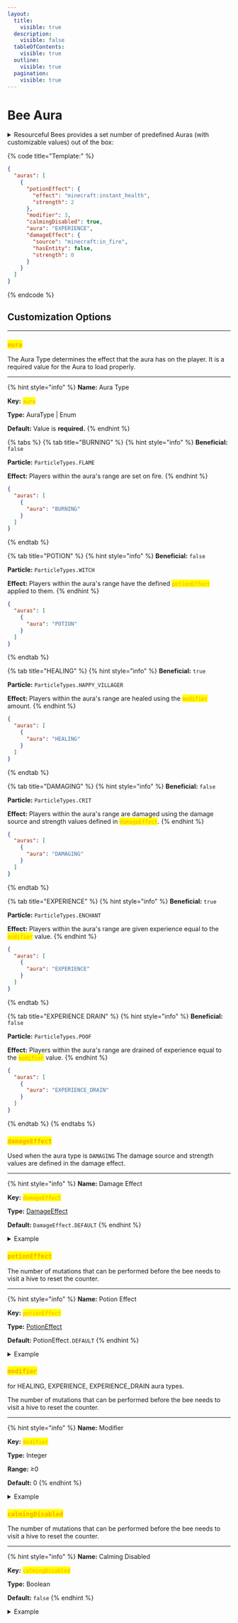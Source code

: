 ```yaml
---
layout:
  title:
    visible: true
  description:
    visible: false
  tableOfContents:
    visible: true
  outline:
    visible: true
  pagination:
    visible: true
---
```


# Bee Aura

<details>

<summary>Resourceful Bees provides a set number of predefined Auras (with customizable values) out of the box:</summary>

#### <mark style="color:orange;">Burning</mark>

Players within the aura's range are set on fire.

#### <mark style="color:orange;">Potion</mark>

Players within the aura's range have a potion effect applied to them.

#### <mark style="color:orange;">Healing</mark>

Players within the aura's range are healed an amount equal to the modifier value.

#### <mark style="color:orange;">Damaging</mark>

Players within the aura's range are damaged using a defined damage source and strength.

#### <mark style="color:orange;">Experience</mark>

Players within the aura's range are given experience equal to the modifier value.

#### <mark style="color:orange;">Experience Drain</mark>

Players within the aura's range are drained of experience equal to the modifier value.

</details>

{% code title="Template:" %}
```json
{
  "auras": [
    {
      "potionEffect": {
        "effect": "minecraft:instant_health",
        "strength": 2
      },
      "modifier": 3,
      "calmingDisabled": true,
      "aura": "EXPERIENCE",
      "damageEffect": {
        "source": "minecraft:in_fire",
        "hasEntity": false,
        "strength": 0
      }
    }
  ]
}
```
{% endcode %}



## Customization Options

***

### <mark style="color:orange;">`aura`</mark>

The Aura Type determines the effect that the aura has on the player. It is a required value for the Aura to load properly.

***

{% hint style="info" %}
**Name:** Aura Type

**Key:** <mark style="color:orange;">`aura`</mark>

**Type:** AuraType | Enum

**Default:** Value is **required.**
{% endhint %}

{% tabs %}
{% tab title="BURNING" %}
{% hint style="info" %}
**Beneficial:** `false`

**Particle:** `ParticleTypes.FLAME`

**Effect:** Players within the aura's range are set on fire.
{% endhint %}

```json
{
  "auras": [
    {
      "aura": "BURNING"
    }
  ]
}
```
{% endtab %}

{% tab title="POTION" %}
{% hint style="info" %}
**Beneficial:** `false`

**Particle:** `ParticleTypes.WITCH`

**Effect:** Players within the aura's range have the defined <mark style="color:orange;">`potionEffect`</mark> applied to them.
{% endhint %}

```json
{
  "auras": [
    {
      "aura": "POTION"
    }
  ]
}
```
{% endtab %}

{% tab title="HEALING" %}
{% hint style="info" %}
**Beneficial:** `true`

**Particle:** `ParticleTypes.HAPPY_VILLAGER`

**Effect:** Players within the aura's range are healed using the <mark style="color:orange;">`modifier`</mark> amount.
{% endhint %}

```json
{
  "auras": [
    {
      "aura": "HEALING"
    }
  ]
}
```
{% endtab %}

{% tab title="DAMAGING" %}
{% hint style="info" %}
**Beneficial:** `false`

**Particle:** `ParticleTypes.CRIT`

**Effect:** Players within the aura's range are damaged using the damage source and strength values defined in <mark style="color:orange;">`damageEffect`</mark>.
{% endhint %}

```json
{
  "auras": [
    {
      "aura": "DAMAGING"
    }
  ]
}
```
{% endtab %}

{% tab title="EXPERIENCE" %}
{% hint style="info" %}
**Beneficial:** `true`

**Particle:** `ParticleTypes.ENCHANT`

**Effect:** Players within the aura's range are given experience equal to the <mark style="color:orange;">`modifier`</mark> value.
{% endhint %}

```json
{
  "auras": [
    {
      "aura": "EXPERIENCE"
    }
  ]
}
```
{% endtab %}

{% tab title="EXPERIENCE DRAIN" %}
{% hint style="info" %}
**Beneficial:** `false`

**Particle:** `ParticleTypes.POOF`

**Effect:** Players within the aura's range are drained of experience equal to the <mark style="color:orange;">`modifier`</mark> value.
{% endhint %}

```json
{
  "auras": [
    {
      "aura": "EXPERIENCE_DRAIN"
    }
  ]
}
```
{% endtab %}
{% endtabs %}



### <mark style="color:orange;">`damageEffect`</mark>

Used when the aura type is `DAMAGING` The damage source and strength values are defined in the damage effect.

***

{% hint style="info" %}
**Name:** Damage Effect

**Key:** <mark style="color:orange;">`damageEffect`</mark>

**Type:** [DamageEffect](damage-effect.md)

**Default:** `DamageEffect.DEFAULT`
{% endhint %}

<details>

<summary>Example</summary>

```json
{
  "auras": [
    {
      "aura": "BURNING",
      "damageEffect": {
        "source": "minecraft:in_fire",
        "hasEntity": false,
        "strength": 0
      }
    }
  ]
}
```

</details>



### <mark style="color:orange;">`potionEffect`</mark>

The number of mutations that can be performed before the bee needs to visit a hive to reset the counter.

***

{% hint style="info" %}
**Name:** Potion Effect

**Key:** <mark style="color:orange;">`potionEffect`</mark>

**Type:** [PotionEffect](potion-effect.md)

**Default:** PotionEffect`.DEFAULT`
{% endhint %}

<details>

<summary>Example</summary>

```json
{
  "auras": [
    {
      "aura": "BURNING",
      "potionEffect": {
        "effect": "minecraft:instant_health",
        "strength": 2
      }
    }
  ]
}
```

</details>



### <mark style="color:orange;">`modifier`</mark>

for HEALING, EXPERIENCE, EXPERIENCE\_DRAIN aura types.&#x20;



The number of mutations that can be performed before the bee needs to visit a hive to reset the counter.

***

{% hint style="info" %}
**Name:** Modifier

**Key:** <mark style="color:orange;">`modifier`</mark>

**Type:** Integer

**Range:** ≥0

**Default:** 0
{% endhint %}

<details>

<summary>Example</summary>

```json
{
  "auras": [
    {
      "aura": "BURNING",
      "modifier" 3
    }
  ]
}
```

</details>



### <mark style="color:orange;">`calmingDisabled`</mark>

The number of mutations that can be performed before the bee needs to visit a hive to reset the counter.

***

{% hint style="info" %}
**Name:** Calming Disabled

**Key:** <mark style="color:orange;">`calmingDisabled`</mark>

**Type:** Boolean

**Default:** `false`
{% endhint %}

<details>

<summary>Example</summary>

```json
{
  "auras": [
    {
      "aura": "BURNING",
      "calmingDisabled" true
    }
  ]
}
```

</details>

